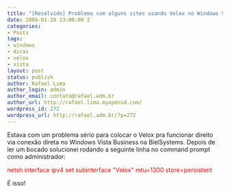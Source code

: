 ```yaml
---
title: "[Resolvido] Problema com alguns sites usando Velox no Windows Vista"
date: 2009-01-20 13:00:09 Z
categories:
- Posts
tags:
- windows
- dicas
- velox
- vista
layout: post
status: publish
author: Rafael Lima
author_login: admin
author_email: contato@rafael.adm.br
author_url: http://rafael.lima.myopenid.com/
wordpress_id: 272
wordpress_url: http://rafael.adm.br/?p=272
---
```


Estava com um problema s&eacute;rio para colocar o Velox pra funcionar direito via conex&atilde;o direta no Windows Vista Business na BielSystems. Depois de ler um bocado solucionei rodando a seguinte linha no command prompt como administrador:

<span style="color: #ff0000;">netsh interface ipv4 set subinterface "Velox" mtu=1300 store=persistent</span>

&Eacute; isso!
